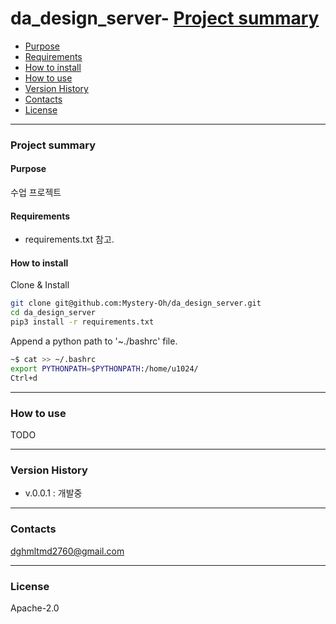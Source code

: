 # da_design_server- [Project summary](#da_design_server)
  - [Purpose](#purpose)
  - [Requirements](#requirements)
  - [How to install](#how-to-install)
- [How to use](#how-to-use)
- [Version History](#version-history)
- [Contacts](#contacts)
- [License](#license)

---

### Project summary

#### Purpose

수업 프로젝트

#### Requirements

* requirements.txt 참고.

#### How to install

Clone & Install

```sh
git clone git@github.com:Mystery-Oh/da_design_server.git
cd da_design_server
pip3 install -r requirements.txt
```
Append a python path to '~./bashrc' file.

```sh
~$ cat >> ~/.bashrc
export PYTHONPATH=$PYTHONPATH:/home/u1024/
Ctrl+d
```

---

### How to use

TODO

---

### Version History

* v.0.0.1 : 개발중

---

### Contacts

dghmltmd2760@gmail.com

---

### License

Apache-2.0
